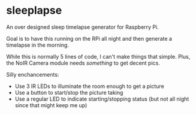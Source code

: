 # sleeplapse
An over designed sleep timelapse generator for Raspberry Pi.

Goal is to have this running on the RPi all night and then generate a timelapse
in the morning.

While this is normally 5 lines of code, I can't make things that simple. Plus, the
NoIR Camera module needs *something* to get decent pics.

Silly enchancements:
- Use 3 IR LEDs to illuminate the room enough to get a picture
- Use a button to start/stop the picture taking
- Use a regular LED to indicate starting/stopping status (but not all night since
that might keep me up)
